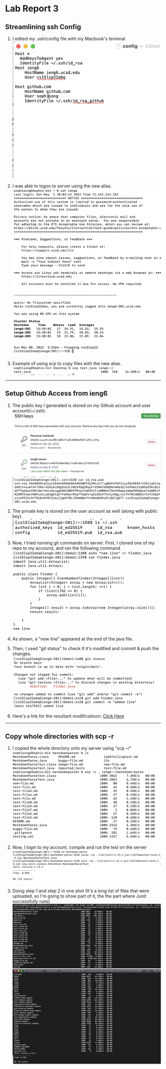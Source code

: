 # Lab Report 3

## Streamlining ssh Config

1. I edited my .ssh/config file with my Macbook's terminal
![Image](sshconfig.png)

2. I was able to logon to server using the new alias.
![Image](lab3-sshlogin.png)

3. Example of using scp to copy files with the new alias.
![Image](lab-3-scp.png)

---

## Setup Github Access from ieng6

1. The public key I generated is stored on my Github account and user account(~/.ssh).
![Image](githubkey.png)
![Image](ieng6pubKey.png)

2. The private key is stored on the user account as well (along with public key).
![Image](ieng6keys.png)

3. Now, I tried running git commands on server. First, I cloned one of my repo to my accound, and ran the following command
![Image](gitcomm1.png)

4. As shown, a "new line" appeared at the end of the java file.

5. Then, I used "git status" to check if it's modified and commit & push the changes. 
![Image](gitcomm2.png)

6. Here's a link for the resultant modificatioon:
[Click Here](https://github.com/soph-song/Demo1/commit/4167552013404af65f01bd763cbe24abbb9e3dc4)

---

## Copy whole directories with scp -r

1. I copied the whole directory onto my server using "scp -r"
![Image](scpMDP.png)

2. Now, I login to my account, compile and run the test on the server
![Image](JunitMDP.png)

3. Doing step 1 and step 2 in one shot (It's a long list of files that were uploaded, so I'm going to show part of it, the the part where Junit successfully runs)
![Image](lab3P3.png)
![Image](lab3P3b.png)

